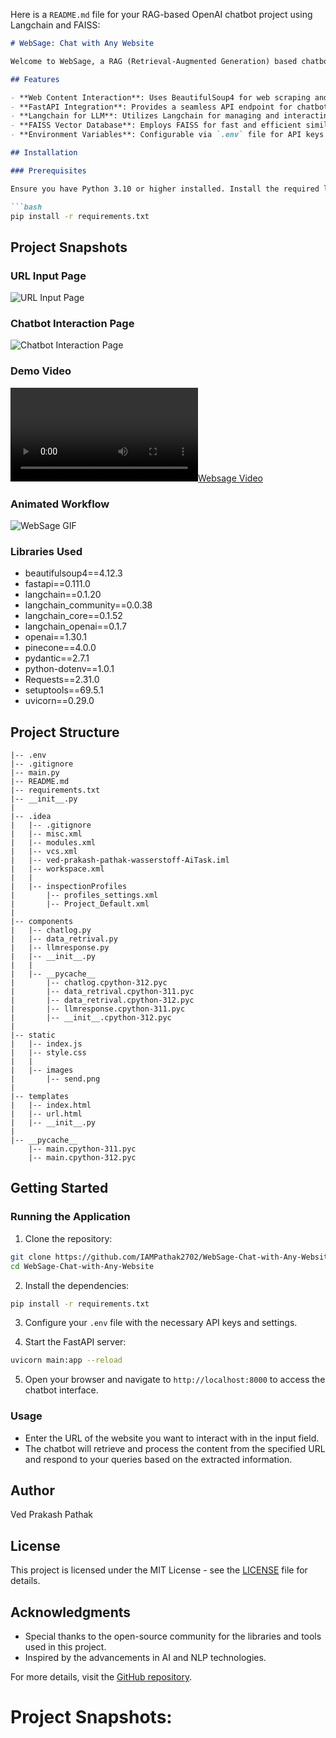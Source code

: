 Here is a `README.md` file for your RAG-based OpenAI chatbot project using Langchain and FAISS:

```markdown
# WebSage: Chat with Any Website

Welcome to WebSage, a RAG (Retrieval-Augmented Generation) based chatbot designed to chat with any website. This project utilizes OpenAI's GPT, Langchain, and FAISS as the vector database for efficient retrieval and interaction with web content.

## Features

- **Web Content Interaction**: Uses BeautifulSoup4 for web scraping and content extraction.
- **FastAPI Integration**: Provides a seamless API endpoint for chatbot interaction.
- **Langchain for LLM**: Utilizes Langchain for managing and interacting with language models.
- **FAISS Vector Database**: Employs FAISS for fast and efficient similarity search and retrieval.
- **Environment Variables**: Configurable via `.env` file for API keys and other settings.

## Installation

### Prerequisites

Ensure you have Python 3.10 or higher installed. Install the required libraries using the following command:

```bash
pip install -r requirements.txt
```
## Project Snapshots

### URL Input Page
![URL Input Page](https://github.com/IAMPathak2702/WebSage-Chat-with-Any-Website/blob/main/snapshots/urlPage.png)

### Chatbot Interaction Page
![Chatbot Interaction Page](https://github.com/IAMPathak2702/WebSage-Chat-with-Any-Website/blob/main/snapshots/chatbotPage.png)

### Demo Video
[![Websage Video](https://github.com/IAMPathak2702/WebSage-Chat-with-Any-Website/blob/main/snapshots/Websage-Video.mp4)](https://github.com/IAMPathak2702/WebSage-Chat-with-Any-Website/blob/main/snapshots/Websage-Video.mp4)

### Animated Workflow
![WebSage GIF](https://github.com/IAMPathak2702/WebSage-Chat-with-Any-Website/blob/main/snapshots/WebSage.gif)

### Libraries Used

- beautifulsoup4==4.12.3
- fastapi==0.111.0
- langchain==0.1.20
- langchain_community==0.0.38
- langchain_core==0.1.52
- langchain_openai==0.1.7
- openai==1.30.1
- pinecone==4.0.0
- pydantic==2.7.1
- python-dotenv==1.0.1
- Requests==2.31.0
- setuptools==69.5.1
- uvicorn==0.29.0

## Project Structure

```plaintext
|-- .env
|-- .gitignore
|-- main.py
|-- README.md
|-- requirements.txt
|-- __init__.py
|
|-- .idea
|   |-- .gitignore
|   |-- misc.xml
|   |-- modules.xml
|   |-- vcs.xml
|   |-- ved-prakash-pathak-wasserstoff-AiTask.iml
|   |-- workspace.xml
|   |
|   |-- inspectionProfiles
|       |-- profiles_settings.xml
|       |-- Project_Default.xml
|
|-- components
|   |-- chatlog.py
|   |-- data_retrival.py
|   |-- llmresponse.py
|   |-- __init__.py
|   |
|   |-- __pycache__
|       |-- chatlog.cpython-312.pyc
|       |-- data_retrival.cpython-311.pyc
|       |-- data_retrival.cpython-312.pyc
|       |-- llmresponse.cpython-311.pyc
|       |-- __init__.cpython-312.pyc
|
|-- static
|   |-- index.js
|   |-- style.css
|   |
|   |-- images
|       |-- send.png
|
|-- templates
|   |-- index.html
|   |-- url.html
|   |-- __init__.py
|
|-- __pycache__
    |-- main.cpython-311.pyc
    |-- main.cpython-312.pyc
```

## Getting Started

### Running the Application

1. Clone the repository:

```bash
git clone https://github.com/IAMPathak2702/WebSage-Chat-with-Any-Website.git
cd WebSage-Chat-with-Any-Website
```

2. Install the dependencies:

```bash
pip install -r requirements.txt
```

3. Configure your `.env` file with the necessary API keys and settings.

4. Start the FastAPI server:

```bash
uvicorn main:app --reload
```

5. Open your browser and navigate to `http://localhost:8000` to access the chatbot interface.

### Usage

- Enter the URL of the website you want to interact with in the input field.
- The chatbot will retrieve and process the content from the specified URL and respond to your queries based on the extracted information.

## Author

Ved Prakash Pathak

## License

This project is licensed under the MIT License - see the [LICENSE](LICENSE) file for details.

## Acknowledgments

- Special thanks to the open-source community for the libraries and tools used in this project.
- Inspired by the advancements in AI and NLP technologies.

For more details, visit the [GitHub repository](https://github.com/IAMPathak2702/WebSage-Chat-with-Any-Website).

# Project Snapshots:


